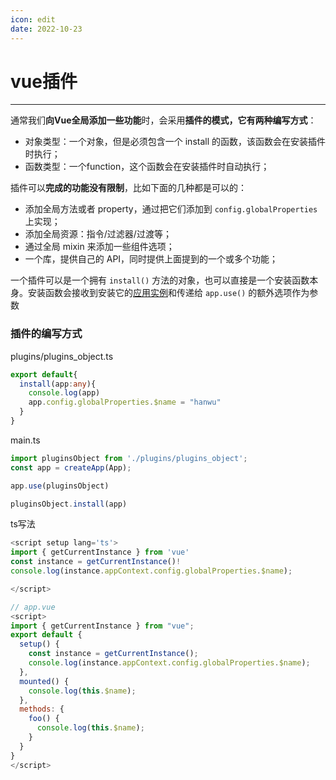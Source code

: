 ```yaml
---
icon: edit
date: 2022-10-23
---
```



# vue插件

---



通常我们**向Vue全局添加一些功能**时，会采用**插件的模式，它有两种编写方式**： 

- 对象类型：一个对象，但是必须包含一个 install 的函数，该函数会在安装插件时执行；
- 函数类型：一个function，这个函数会在安装插件时自动执行； 

插件可以**完成的功能没有限制**，比如下面的几种都是可以的：

- 添加全局方法或者 property，通过把它们添加到 `config.globalProperties `上实现；
- 添加全局资源：指令/过滤器/过渡等；
- 通过全局 mixin 来添加一些组件选项； 
- 一个库，提供自己的 API，同时提供上面提到的一个或多个功能；





一个插件可以是一个拥有 `install()` 方法的对象，也可以直接是一个安装函数本身。安装函数会接收到安装它的[应用实例](https://cn.vuejs.org/api/application.html)和传递给 `app.use()` 的额外选项作为参数

### 插件的编写方式



plugins/plugins_object.ts

```ts
export default{
  install(app:any){
    console.log(app)
    app.config.globalProperties.$name = "hanwu"
  }
}
```

main.ts

```ts
import pluginsObject from './plugins/plugins_object';
const app = createApp(App);

app.use(pluginsObject)

pluginsObject.install(app)

```

ts写法

```ts
<script setup lang='ts'>
import { getCurrentInstance } from 'vue'
const instance = getCurrentInstance()!
console.log(instance.appContext.config.globalProperties.$name);

</script>
```



```js
// app.vue
<script>
import { getCurrentInstance } from "vue";
export default {
  setup() {
    const instance = getCurrentInstance();
    console.log(instance.appContext.config.globalProperties.$name);
  },
  mounted() {
    console.log(this.$name);
  },
  methods: {
    foo() {
      console.log(this.$name);
    }
  }
}
</script>
```













